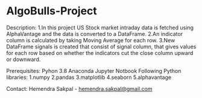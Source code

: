 # AlgoBulls-Project
Description:
1.In this project US Stock market intraday data is fetched using AlphaVantage and the data is converted to a DataFrame.
2.An indicator column is calculated by taking Moving Average for each row.
3.New DataFrame signals is created that consist of signal column, that gives values for each row based on whether the indicators cut the close column upward or downward.

Prerequisites:
Pyhon 3.8
Anaconda
Jupyter Notbook
Following Python libraries:
1.numpy
2.pandas
3.matplotlib
4.seaborn
5.alphavantage

Contact:
Hemendra Sakpal - hemendra.sakpal@gmail.com
